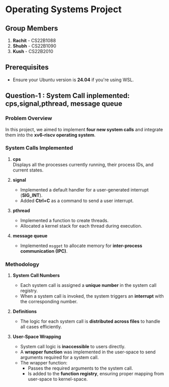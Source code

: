 # Operating Systems Project

## Group Members
1. **Rachit** - CS22B1088  
2. **Shubh** - CS22B1090  
3. **Kush** - CS22B2010   

## Prerequisites
- Ensure your Ubuntu version is **24.04** if you're using WSL.

## Question-1 : System Call inplemented: cps,signal,pthread, message queue

### Problem Overview
In this project, we aimed to implement **four new system calls** and integrate them into the **xv6-riscv operating system**.

### System Calls Implemented
1. **cps**  
   Displays all the processes currently running, their process IDs, and current states.

2. **signal**  
   - Implemented a default handler for a user-generated interrupt (**SIG_INT**).  
   - Added **Ctrl+C** as a command to send a user interrupt.

3. **pthread**  
   - Implemented a function to create threads.  
   - Allocated a kernel stack for each thread during execution.

4. **message queue**  
   - Implemented `msgget` to allocate memory for **inter-process communication (IPC)**.

### Methodology
1. **System Call Numbers**  
   - Each system call is assigned a **unique number** in the system call registry.  
   - When a system call is invoked, the system triggers an **interrupt** with the corresponding number.

2. **Definitions**  
   - The logic for each system call is **distributed across files** to handle all cases efficiently.

3. **User-Space Wrapping**  
   - System call logic is **inaccessible** to users directly.  
   - A **wrapper function** was implemented in the user-space to send arguments required for a system call.  
   - The wrapper function:  
     - Passes the required arguments to the system call.  
     - Is added to the **function registry**, ensuring proper mapping from user-space to kernel-space.


